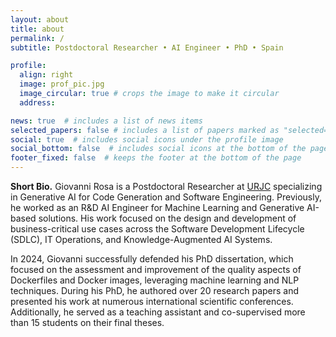 ```yaml
---
layout: about
title: about
permalink: /
subtitle: Postdoctoral Researcher • AI Engineer • PhD • Spain

profile:
  align: right
  image: prof_pic.jpg
  image_circular: true # crops the image to make it circular
  address:

news: true  # includes a list of news items
selected_papers: false # includes a list of papers marked as "selected={true}"
social: true  # includes social icons under the profile image
social_bottom: false  # includes social icons at the bottom of the page
footer_fixed: false  # keeps the footer at the bottom of the page
---
```


**Short Bio.** Giovanni Rosa is a Postdoctoral Researcher at [URJC](https://www.urjc.es/) specializing in Generative AI for Code Generation and Software Engineering. 
Previously, he worked as an R&D AI Engineer for Machine Learning and Generative AI-based solutions. His work focused on the design and development of business-critical use cases across the Software Development Lifecycle (SDLC), IT Operations, and Knowledge-Augmented AI Systems.

In 2024, Giovanni successfully defended his PhD dissertation, which focused on the assessment and improvement of the quality aspects of Dockerfiles and Docker images, leveraging machine learning and NLP techniques.
During his PhD, he authored over 20 research papers and presented his work at numerous international scientific conferences. Additionally, he served as a teaching assistant and co-supervised more than 15 students on their final theses.
